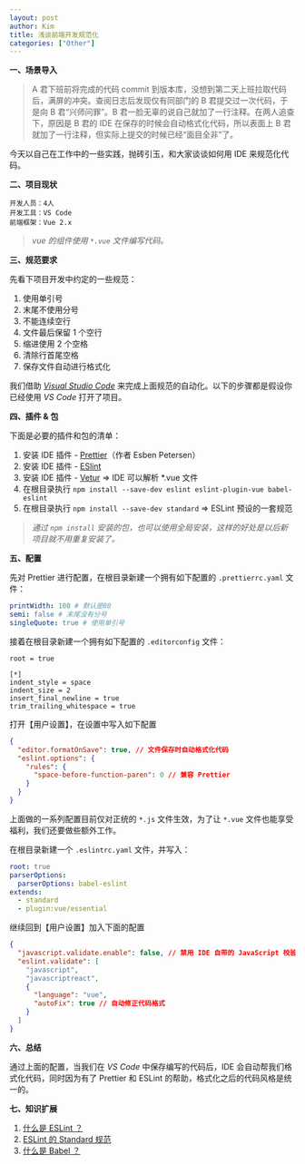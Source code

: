 ```yaml
---
layout: post
author: Kim
title: 浅谈前端开发规范化
categories: ["Other"]
---
```


**一、场景导入**

> A 君下班前将完成的代码 commit 到版本库，没想到第二天上班拉取代码后，满屏的冲突。查阅日志后发现仅有同部门的 B 君提交过一次代码，于是向 B 君“兴师问罪”。B 君一脸无辜的说自己就加了一行注释。在两人追查下，原因是 B 君的 IDE 在保存的时候会自动格式化代码，所以表面上 B 君就加了一行注释，但实际上提交的时候已经“面目全非”了。

今天以自己在工作中的一些实践，抛砖引玉，和大家谈谈如何用 IDE 来规范化代码。

**二、项目现状**

```
开发人员：4人
开发工具：VS Code
前端框架：Vue 2.x
```

> _vue 的组件使用 `*.vue` 文件编写代码。_

**三、规范要求**

先看下项目开发中约定的一些规范：

1. 使用单引号
1. 末尾不使用分号
1. 不能连续空行
1. 文件最后保留 1 个空行
1. 缩进使用 2 个空格
1. 清除行首尾空格
1. 保存文件自动进行格式化

我们借助 _[Visual Studio Code](https://code.visualstudio.com/)_ 来完成上面规范的自动化。以下的步骤都是假设你已经使用 _VS Code_ 打开了项目。

**四、插件 & 包**

下面是必要的插件和包的清单：

1. 安装 IDE 插件 - [Prettier](https://marketplace.visualstudio.com/items?itemName=esbenp.prettier-vscode)（作者 Esben Petersen）
1. 安装 IDE 插件 - [ESlint](https://marketplace.visualstudio.com/items?itemName=dbaeumer.vscode-eslint)
1. 安装 IDE 插件 - [Vetur](https://marketplace.visualstudio.com/items?itemName=octref.vetur) => IDE 可以解析 \*.vue 文件
1. 在根目录执行 `npm install --save-dev eslint eslint-plugin-vue babel-eslint`
1. 在根目录执行 `npm install --save-dev standard` => ESLint 预设的一套规范

> _通过 `npm install` 安装的包，也可以使用全局安装，这样的好处是以后新项目就不用重复安装了。_

**五、配置**

先对 Prettier 进行配置，在根目录新建一个拥有如下配置的 `.prettierrc.yaml` 文件：

```yaml
printWidth: 100 # 默认是80
semi: false # 末尾没有分号
singleQuote: true # 使用单引号
```

接着在根目录新建一个拥有如下配置的 `.editorconfig` 文件：

```
root = true

[*]
indent_style = space
indent_size = 2
insert_final_newline = true
trim_trailing_whitespace = true
```

打开【用户设置】，在设置中写入如下配置

```json
{
  "editor.formatOnSave": true, // 文件保存时自动格式化代码
  "eslint.options": {
    "rules": {
      "space-before-function-paren": 0 // 兼容 Prettier
    }
  }
}
```

上面做的一系列配置目前仅对正统的 `*.js` 文件生效，为了让 `*.vue` 文件也能享受福利，我们还要做些额外工作。

在根目录新建一个 `.eslintrc.yaml` 文件，并写入：

```yaml
root: true
parserOptions:
  parserOptions: babel-eslint
extends:
  - standard
  - plugin:vue/essential
```

继续回到【用户设置】加入下面的配置

```json
{
  "javascript.validate.enable": false, // 禁用 IDE 自带的 JavaScript 校验
  "eslint.validate": [
    "javascript",
    "javascriptreact",
    {
      "language": "vue",
      "autoFix": true // 自动修正代码格式
    }
  ]
}
```

**六、总结**

通过上面的配置，当我们在 _VS Code_ 中保存编写的代码后，IDE 会自动帮我们格式化代码，同时因为有了 Prettier 和 ESLint 的帮助，格式化之后的代码风格是统一的。

**七、知识扩展**

1. [什么是 ESLint ？](https://cn.eslint.org/)
1. [ESLint 的 Standard 规范](https://github.com/standard/standard/blob/master/docs/RULES-zhcn.md#javascript-standard-style)
1. [什么是 Babel ？](https://babeljs.io/)
